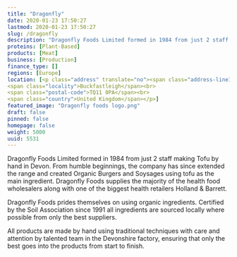 ```yaml
---
title: "Dragonfly"
date: 2020-01-23 17:50:27
lastmod: 2020-01-23 17:50:27
slug: /dragonfly
description: "Dragonfly Foods Limited formed in 1984 from just 2 staff making Tofu by hand in Devon. From humble beginnings, the company has since extended the range and created Organic Burgers and Soysages using tofu as the main ingredient. Dragonfly Foods supplies the majority of the health food wholesalers along with one of the biggest health retailers Holland & Barrett. Dragonfly Foods prides themselves on using organic ingredients."
proteins: [Plant-Based]
products: [Meat]
business: [Production]
finance_type: []
regions: [Europe]
location: [<p class="address" translate="no"><span class="address-line1">Hamlyns Way</span><br>
<span class="locality">Buckfastleigh</span><br>
<span class="postal-code">TQ11 0PA</span><br>
<span class="country">United Kingdom</span></p>]
featured_image: "Dragonfly foods logo.png"
draft: false
pinned: false
homepage: false
weight: 5000
uuid: 5531
---
```

Dragonfly Foods Limited formed in 1984 from just 2 staff making Tofu by hand in Devon. From humble beginnings, the company has since extended the range and created Organic Burgers and Soysages using tofu as the main ingredient. Dragonfly Foods supplies the majority of the health food wholesalers along with one of the biggest health retailers Holland <span class="amp">&</span> Barrett. 

Dragonfly Foods prides themselves on using organic ingredients. Certified by the Soil Association since 1991 all ingredients are sourced locally where possible from only the best suppliers.

All products are made by hand using traditional techniques with care and attention by talented team in the Devonshire factory, ensuring that only the best goes into the products from start to finish.
